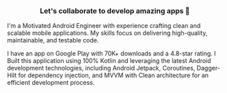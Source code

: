 <h3 align="center">Let's collaborate to develop amazing apps 🚀</h3>

I'm a Motivated Android Engineer with experience crafting clean and scalable mobile applications. My skills focus on delivering high-quality, maintainable, and testable code. 

I have an app on Google Play with 70K+ downloads and a 4.8-star rating. I Built this application using 100% Kotlin and leveraging the latest Android development technologies, including Android Jetpack, Coroutines, Dagger-Hilt for dependency injection, and MVVM with Clean architecture for an efficient development process.
